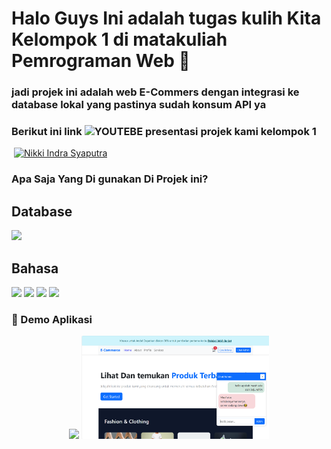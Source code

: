 # Halo Guys Ini adalah tugas kulih Kita Kelompok 1 di matakuliah Pemrograman Web 🙌

### jadi projek ini adalah web E-Commers dengan integrasi ke database lokal yang pastinya sudah konsum API ya

### Berikut ini link ![YOUTEBE](https://img.shields.io/badge/YouTube-FF0000?style=for-the-badge&logo=youtube&logoColor=white) presentasi projek kami kelompok 1
![]()
[![Nikki Indra Syaputra](URL_Thumbnail)](https://youtu.be/ty3wf2wl9EA)

### Apa Saja Yang Di gunakan Di Projek ini?

## Database

<img src ="https://img.shields.io/badge/MySQL-005C84?style=for-the-badge&logo=mysql&logoColor=white">

## Bahasa

<img src ="https://img.shields.io/badge/HTML5-E34F26?style=for-the-badge&logo=html5&logoColor=white">
<img src ="https://img.shields.io/badge/CSS3-1572B6?style=for-the-badge&logo=css3&logoColor=white">
<img src ="https://img.shields.io/badge/JavaScript-323330?style=for-the-badge&logo=javascript&logoColor=F7DF1E">
<img src ="https://img.shields.io/badge/PHP-777BB4?style=for-the-badge&logo=php&logoColor=white">

### 🎥 Demo Aplikasi

<p align="center">
  <img src="public/assets/demo/demoWebApp.gif" width="300"/>
  <img src="public/assets/demo/demo1.png" width="300"/>
</p>
